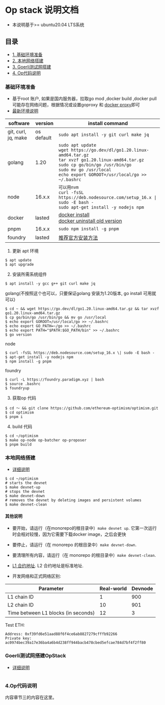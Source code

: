 # Op stack 说明文档

* 本说明基于>= ubuntu20.04 LTS系统

## 目录
- [1. 基础环境准备](###基础环境准备)
- [2. 本地网络搭建](###本地网络搭建)
- [3. Goerli测试网搭建](###Goerli测试网搭建OpStack)
- [4. Op代码说明](##Op代码说明)


### 基础环境准备
* 基于root 账户, 如果是国内服务器，拉取go mod ,docker build ,docker pull 可能存在网络问题，根据情况或设置goproxy 和 [docker proxy](https://docs.docker.com/network/proxy/)即可
* [最新环境说明](https://stack.optimism.io/docs/build/getting-started/#prerequisites)

| software | version | install command |
| ------- | ------- | ------- |
| git, curl, jq, make | os default | `sudo apt install -y git curl make jq` |
| golang | 1.20 | `sudo apt update`<br>`wget https://go.dev/dl/go1.20.linux-amd64.tar.gz`<br>`tar xvzf go1.20.linux-amd64.tar.gz`<br>`sudo cp go/bin/go /usr/bin/go`<br>`sudo mv go /usr/local`<br>`echo export GOROOT=/usr/local/go >> ~/.bashrc` |
| node | 16.x.x | `可以用nvm` <br> `curl -fsSL https://deb.nodesource.com/setup_16.x \| sudo -E bash -` <br> `sudo apt-get install -y nodejs npm` |
| docker | lasted | [docker install](https://docs.docker.com/engine/install/ubuntu/#installation-methods) <br> [docker uninstall old version](https://docs.docker.com/engine/install/ubuntu/#uninstall-old-versions) |
| pnpm | 16.x.x | `sudo npm install -g pnpm` |
| foundry | lasted | [推荐官方安装方法](https://book.getfoundry.sh/getting-started/installation) |


1. 更新 apt 环境
```shell
$ apt update
$ apt upgrade
```
2. 安装所需系统组件
```
$ apt install -y gcc g++ git curl make jq
```
golang(不按照这个也可以，只要保证golang 安装为1.20版本, go install 可用就可以)
```
$ cd ~ && wget https://go.dev/dl/go1.20.linux-amd64.tar.gz && tar xvzf go1.20.linux-amd64.tar.gz
$ cp go/bin/go /usr/bin/go && mv go /usr/local
$ echo export GOROOT=/usr/local/go >> ~/.bashrc
$ echo export GO_PATH=~/go >> ~/.bashrc
$ echo export PATH="$PATH:$GO_PATH/bin" >> ~/.bashrc
$ go version
```
node
```
$ curl -fsSL https://deb.nodesource.com/setup_16.x \| sudo -E bash -
$ apt-get install -y nodejs npm
$ npm install -g pnpm
```
foundry
```
$ curl -L https://foundry.paradigm.xyz | bash
$ source .bashrc
$ foundryup
```

3. 获取op 代码
```
$ cd ～ && git clone https://github.com/ethereum-optimism/optimism.git
$ cd optimism
$ pnpm i
```
4. build 代码
```
$ cd ~/optimism
$ make op-node op-batcher op-proposer
$ pnpm build
```


### 本地网络搭建
* [详细说明](https://github.com/ethereum-optimism/optimism/blob/65ec61dde94ffa93342728d324fecf474d228e1f/specs/meta/devnet.md)
```
$ cd ~/optimism
# starts the devnet
$ make devnet-up
# stops the devnet
$ make devnet-down
# removes the devnet by deleting images and persistent volumes
$ make devnet-clean 
```
#### 其他说明

- 要开始，请运行（在monorepo的根目录中）`make devnet up`. 它第一次运行时会相对较慢，因为它需要下载docker image，之后会更快

- 要停止，请运行（在 monorepo 的根目录中）`make devnet-down`.

- 要清理所有内容，请运行（在 monorepo 的根目录中）`make devnet-clean`.

- [L1 合约地址](https://github.com/ethereum-optimism/optimism/blob/65ec61dde94ffa93342728d324fecf474d228e1f/packages/contracts-bedrock/deploy-config/devnetL1.json). L2 合约地址是标准地址.

- 开发网络和正式网络区别:

| Parameter | Real-world | Devnode|
| ------- | ------- | ------- |
| L1 chain ID |	1 |	900 |
| L2 chain ID |	10 | 901 |
| Time between L1 blocks (in seconds) |	12 | 3 |

Test ETH:
```
Address: 0xf39fd6e51aad88f6f4ce6ab8827279cfffb92266
Private key: ac0974bec39a17e36ba4a6b4d238ff944bacb478cbed5efcae784d7bf4f2ff80
```


### Goerli测试网搭建OpStack
* [详细说明](https://stack.optimism.io/docs/build/getting-started/#get-access-to-a-goerli-node)

```

```


### 4.Op代码说明
内容章节三的内容在这里。
